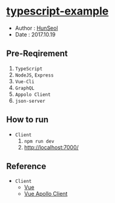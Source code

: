 # [typescript-example](https://github.com/Seolhun/typescript-example/)
- Author : [HunSeol](https://github.com/Seolhun)
- Date : 2017.10.19

## Pre-Reqirement
1. `TypeScript`
2. `NodeJS`, `Express`
3. `Vue-Cli`
4. `GraphQL`
6. `Appolo Client`
7. `json-server`

## How to run
- `Client`
  1. `npm run dev`
  2. [http://localhost:7000/](http://localhost:7000/)

## Reference
- `Client`
  - [Vue](https://vuejs.org/)
  - [Vue Apollo Client](https://github.com/akryum/vue-apollo)
